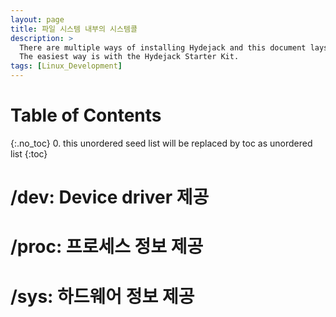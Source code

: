 ```yaml
---
layout: page
title: 파일 시스템 내부의 시스템콜
description: >
  There are multiple ways of installing Hydejack and this document lays them out for you.
  The easiest way is with the Hydejack Starter Kit.
tags: [Linux_Development]
---
```

# Table of Contents

{:.no_toc}
0. this unordered seed list will be replaced by toc as unordered list
{:toc}


# /dev: Device driver 제공


# /proc: 프로세스 정보 제공


# /sys: 하드웨어 정보 제공
